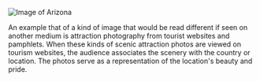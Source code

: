 ![Image of Arizona](https://www.google.com/url?sa=i&url=https%3A%2F%2Fwww.pinterest.pt%2Fpin%2F327214729166693238%2F&psig=AOvVaw24gKmIxFYchRtmbzHLdZbr&ust=1612575444081000&source=images&cd=vfe&ved=2ahUKEwi8_rTlzdHuAhUNOc0KHSdeC6sQjRx6BAgAEAc)


<p>An example that of a kind of image that would be read different if seen on another medium is attraction photography from tourist websites and pamphlets. When these kinds of scenic attraction photos are viewed on tourism websites, the audience associates the scenery with the country or location. The photos serve as a representation of the location's beauty and pride.  </p>
